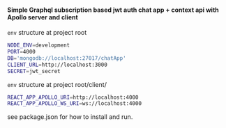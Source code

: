 #### Simple Graphql subscription based jwt auth chat app + context api with Apollo server and client

`env` structure at project root

```sh
NODE_ENV=development
PORT=4000
DB='mongodb://localhost:27017/chatApp'
CLIENT_URL=http://localhost:3000
SECRET=jwt_secret
```

`env` structure at project root/client/

```sh
REACT_APP_APOLLO_URI=http://localhost:4000
REACT_APP_APOLLO_WS_URI=ws://localhost:4000
```

see package.json for how to install and run.